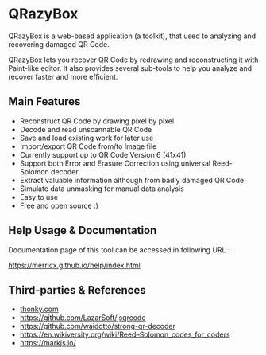 # QRazyBox
QRazyBox is a web-based application (a toolkit), that used to analyzing and recovering damaged QR Code.

QRazyBox lets you recover QR Code by redrawing and reconstructing it with Paint-like editor. It also provides several sub-tools to help you analyze and recover faster and more efficient.

Main Features
--------------------
- Reconstruct QR Code by drawing pixel by pixel
- Decode and read unscannable QR Code
- Save and load existing work for later use
- Import/export QR Code from/to Image file
- Currently support up to QR Code Version 6 (41x41)
- Support both Error and Erasure Correction using universal Reed-Solomon decoder
- Extract valuable information although from badly damaged QR Code
- Simulate data unmasking for manual data analysis
- Easy to use
- Free and open source :)

Help Usage & Documentation
---------------------
Documentation page of this tool can be accessed in following URL :

<a href="https://merricx.github.io/help/index.html" target="_blank">https://merricx.github.io/help/index.html</a>

Third-parties & References
---------------------
- <a href="http://www.thonky.com/qr-code-tutorial/">thonky.com</a>
- <a href="https://github.com/LazarSoft/jsqrcode">https://github.com/LazarSoft/jsqrcode</a><br>
- <a href="https://github.com/waidotto/strong-qr-decoder">https://github.com/waidotto/strong-qr-decoder</a>
- <a href="https://en.wikiversity.org/wiki/Reed%E2%80%93Solomon_codes_for_coders">https://en.wikiversity.org/wiki/Reed–Solomon_codes_for_coders</a>
- <a href="https://markjs.io/">https://markjs.io/</a>
